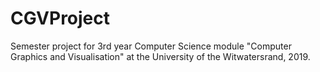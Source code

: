 # CGVProject

Semester project for 3rd year Computer Science module "Computer Graphics and Visualisation" at the University of the Witwatersrand, 2019.
